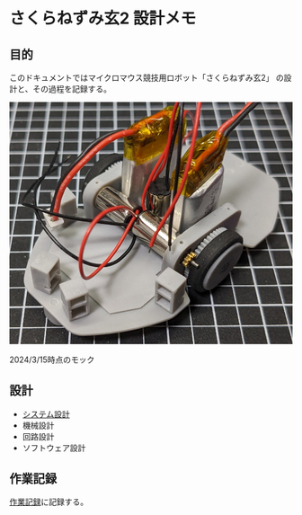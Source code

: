 # さくらねずみ玄2 設計メモ

## 目的

このドキュメントではマイクロマウス競技用ロボット「さくらねずみ玄2」 の設計と、その過程を記録する。

![モック画像(2024/3/15)](assets/img/mock2024-03-15.png)

2024/3/15時点のモック

## 設計

- [システム設計](system.md)
- 機械設計
- 回路設計
- ソフトウェア設計

## 作業記録

[作業記録](diary.md)に記録する。
